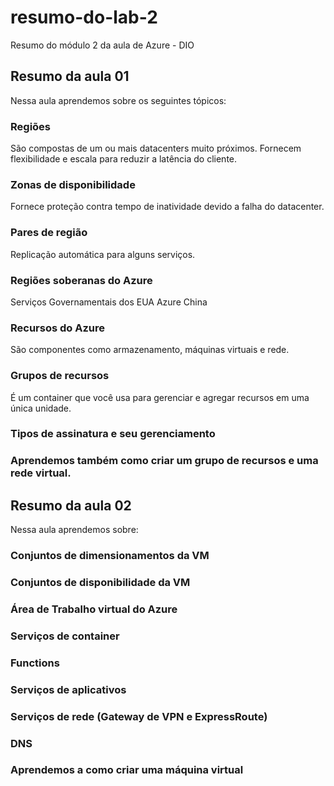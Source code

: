 # resumo-do-lab-2
Resumo do módulo 2 da aula de Azure - DIO

## Resumo da aula 01
Nessa aula aprendemos sobre os seguintes tópicos:

###  Regiões
São compostas de um ou mais datacenters muito próximos.
Fornecem flexibilidade e escala para reduzir a latência do cliente.

### Zonas de disponibilidade
Fornece proteção contra tempo de inatividade devido a falha do datacenter.

### Pares de região
Replicação automática para alguns serviços.

### Regiões soberanas do Azure
Serviços Governamentais dos EUA
Azure China

### Recursos do Azure
São componentes como armazenamento, máquinas virtuais e rede.

### Grupos de recursos
É um container que você usa para gerenciar e agregar recursos em uma única unidade.

### Tipos de assinatura e seu gerenciamento
### Aprendemos também como criar um grupo de recursos e uma rede virtual.

## Resumo da aula 02

Nessa aula aprendemos sobre:
### Conjuntos de dimensionamentos da VM
### Conjuntos de disponibilidade da VM
### Área de Trabalho virtual do Azure
### Serviços de container
### Functions
### Serviços de aplicativos
### Serviços de rede (Gateway de VPN e ExpressRoute)
### DNS
### Aprendemos a como criar uma máquina virtual
